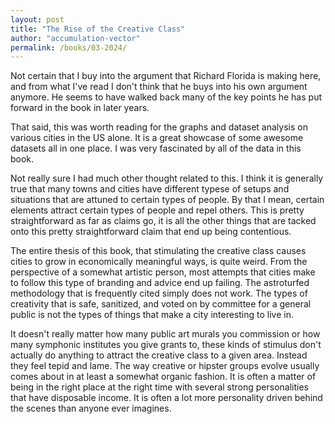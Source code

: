 ```yaml
---
layout: post
title: "The Rise of the Creative Class"
author: "accumulation-vector"
permalink: /books/03-2024/
---
```


Not certain that I buy into the argument that Richard Florida is making here, and from what I've read I don't think that he buys into his own argument anymore. He seems to have walked back many of the key points he has put forward in the book in later years.

That said, this was worth reading for the graphs and dataset analysis on various cities in the US alone. It is a great showcase of some awesome datasets all in one place. I was very fascinated by all of the data in this book.

Not really sure I had much other thought related to this. I think it is generally true that many towns and cities have different typese of setups and situations that are attuned to certain types of people. By that I mean, certain elements attract certain types of people and repel others. This is pretty straightforward as far as claims go, it is all the other things that are tacked onto this pretty straightforward claim that end up being contentious.

The entire thesis of this book, that stimulating the creative class causes cities to grow in economically meaningful ways, is quite weird. From the perspective of a somewhat artistic person, most attempts that cities make to follow this type of branding and advice end up failing. The astroturfed methodology that is frequently cited simply does not work. The types of creativity that is safe, sanitized, and voted on by committee for a general public is not the types of things that make a city interesting to live in.

It doesn't really matter how many public art murals you commission or how many symphonic institutes you give grants to, these kinds of stimulus don't actually do anything to attract the creative class to a given area. Instead they feel tepid and lame. The way creative or hipster groups evolve usually comes about in at least a somewhat organic fashion. It is often a matter of being in the right place at the right time with several strong personalities that have disposable income. It is often a lot more personality driven behind the scenes than anyone ever imagines.
